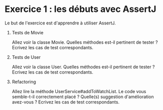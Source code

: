 # Exercice 1 : les débuts avec AssertJ

Le but de l'exercice est d'apprendre à utiliser AssertJ.

1. Tests de Movie

    Allez voir la classe Movie.
    Quelles méthodes est-il pertinent de tester ?
    Ecrivez les cas de test correspondants.


2. Tests de User

    Allez voir la classe User.
    Quelles méthodes est-il pertinent de tester ?
    Ecrivez les cas de test correspondants.

3. Refactoring

    Allez lire la méthode UserService#addToWatchList.
    Le code vous semble-t-il correctement placé ? Quelle(s) suggestion d'amélioration avez-vous ?
    Ecrivez les cas de test correspondants.